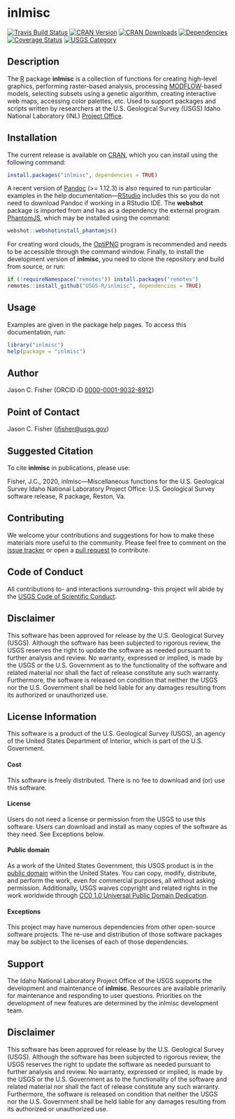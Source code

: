 inlmisc
=======

[![Travis Build
Status](https://travis-ci.org/USGS-R/inlmisc.svg?branch=master)](https://travis-ci.org/USGS-R/inlmisc)
[![CRAN
Version](https://www.r-pkg.org/badges/version/inlmisc)](https://CRAN.R-project.org/package=inlmisc)
[![CRAN
Downloads](https://cranlogs.r-pkg.org/badges/inlmisc?color=brightgreen)](https://CRAN.R-project.org/package=inlmisc)
[![Dependencies](https://tinyverse.netlify.com/badge/inlmisc)](https://CRAN.R-project.org/package=inlmisc)
[![Coverage
Status](https://coveralls.io/repos/github/USGS-R/inlmisc/badge.svg?branch=master)](https://coveralls.io/github/USGS-R/inlmisc?branch=master)
[![USGS
Category](https://img.shields.io/badge/USGS-Support-yellow.svg)](https://owi.usgs.gov/R/packages.html#support)

Description
-----------

The [R](https://www.r-project.org/) package **inlmisc** is a collection
of functions for creating high-level graphics, performing raster-based
analysis, processing
[MODFLOW](https://www.usgs.gov/mission-areas/water-resources/science/modflow-and-related-programs "USGS's modular hydrologic model")-based
models, selecting subsets using a genetic algorithm, creating
interactive web maps, accessing color palettes, etc. Used to support
packages and scripts written by researchers at the U.S. Geological
Survey (USGS) Idaho National Laboratory (INL) [Project
Office](https://www.usgs.gov/centers/id-water/science/idaho-national-laboratory-project-office "USGS INL Project Office").

Installation
------------

The current release is available on
[CRAN](https://CRAN.R-project.org/package=inlmisc "The Comprehensive R Archive Network"),
which you can install using the following command:

``` r
install.packages("inlmisc", dependencies = TRUE)
```

A recent version of [Pandoc](https://pandoc.org/installing.html) (&gt;=
1.12.3) is also required to run particular examples in the help
documentation—[RStudio](https://rstudio.com/products/rstudio/) includes
this so you do not need to download Pandoc if working in a RStudio IDE.
The **webshot** package is imported from and has as a dependency the
external program [PhantomJS](https://phantomjs.org/), which may be
installed using the command:

``` r
webshot::webshotinstall_phantomjs()
```

For creating word clouds, the [OptiPNG](http://optipng.sourceforge.net/)
program is recommended and needs to be accessible through the command
window. Finally, to install the development version of **inlmisc**, you
need to clone the repository and build from source, or run:

``` r
if (!requireNamespace("remotes")) install.packages("remotes")
remotes::install_github("USGS-R/inlmisc", dependencies = TRUE)
```

Usage
-----

Examples are given in the package help pages. To access this
documentation, run:

``` r
library("inlmisc")
help(package = "inlmisc")
```

Author
------

Jason C. Fisher (ORCID iD
[0000-0001-9032-8912](http://orcid.org/0000-0001-9032-8912))

Point of Contact
----------------

Jason C. Fisher (<jfisher@usgs.gov>)

Suggested Citation
------------------

To cite **inlmisc** in publications, please use:

Fisher, J.C., 2020, inlmisc—Miscellaneous functions for the U.S.
Geological Survey Idaho National Laboratory Project Office: U.S.
Geological Survey software release, R package, Reston, Va.

Contributing
------------

We welcome your contributions and suggestions for how to make these
materials more useful to the community. Please feel free to comment on
the [issue tracker](https://github.com/USGS-R/inlmisc/issues) or open a
[pull request](https://github.com/USGS-R/inlmisc/pull/new/master) to
contribute.

Code of Conduct
---------------

All contributions to- and interactions surrounding- this project will
abide by the [USGS Code of Scientific
Conduct](https://www2.usgs.gov/fsp/fsp_code_of_scientific_conduct.asp).

Disclaimer
----------

This software has been approved for release by the U.S. Geological
Survey (USGS). Although the software has been subjected to rigorous
review, the USGS reserves the right to update the software as needed
pursuant to further analysis and review. No warranty, expressed or
implied, is made by the USGS or the U.S. Government as to the
functionality of the software and related material nor shall the fact of
release constitute any such warranty. Furthermore, the software is
released on condition that neither the USGS nor the U.S. Government
shall be held liable for any damages resulting from its authorized or
unauthorized use.

License Information
-------------------

This software is a product of the U.S. Geological Survey (USGS), an
agency of the United States Department of Interior, which is part of the
U.S. Government.

#### Cost

This software is freely distributed. There is no fee to download and
(or) use this software.

#### License

Users do not need a license or permission from the USGS to use this
software. Users can download and install as many copies of the software
as they need. See Exceptions below.

#### Public domain

As a work of the United States Government, this USGS product is in the
[public domain](http://www.usa.gov/publicdomain/label/1.0/) within the
United States. You can copy, modify, distribute, and perform the work,
even for commercial purposes, all without asking permission.
Additionally, USGS waives copyright and related rights in the work
worldwide through [CC0 1.0 Universal Public Domain
Dedication](https://creativecommons.org/publicdomain/zero/1.0/).

#### Exceptions

This project may have numerous dependencies from other open-source
software projects. The re-use and distribution of those software
packages may be subject to the licenses of each of those dependencies.

Support
-------

The Idaho National Laboratory Project Office of the USGS supports the
development and maintenance of **inlmisc**. Resources are available
primarily for maintenance and responding to user questions. Priorities
on the development of new features are determined by the inlmisc
development team.

Disclaimer
----------

This software has been approved for release by the U.S. Geological
Survey (USGS). Although the software has been subjected to rigorous
review, the USGS reserves the right to update the software as needed
pursuant to further analysis and review. No warranty, expressed or
implied, is made by the USGS or the U.S. Government as to the
functionality of the software and related material nor shall the fact of
release constitute any such warranty. Furthermore, the software is
released on condition that neither the USGS nor the U.S. Government
shall be held liable for any damages resulting from its authorized or
unauthorized use.
